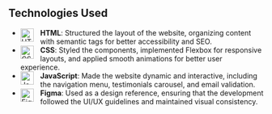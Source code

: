 ## Technologies Used

- <img align="left" alt="HTML5" width="26px" style="padding-right:10px;" src="https://cdn.jsdelivr.net/gh/devicons/devicon/icons/html5/html5-original.svg" /> **HTML**: Structured the layout of the website, organizing content with semantic tags for better accessibility and SEO.
- <img align="left" alt="CSS3" width="26px" style="padding-right:10px;" src="https://cdn.jsdelivr.net/gh/devicons/devicon/icons/css3/css3-original.svg" /> **CSS**: Styled the components, implemented Flexbox for responsive layouts, and applied smooth animations for better user experience.
- <img align="left" alt="JavaScript" width="26px" style="padding-right:10px;" src="https://cdn.jsdelivr.net/gh/devicons/devicon/icons/javascript/javascript-original.svg" /> **JavaScript**: Made the website dynamic and interactive, including the navigation menu, testimonials carousel, and email validation.
- <img align="left" alt="Figma" width="26px" style="padding-right:10px;" src="https://cdn.jsdelivr.net/gh/devicons/devicon@latest/icons/figma/figma-original.svg" /> **Figma**: Used as a design reference, ensuring that the development followed the UI/UX guidelines and maintained visual consistency.